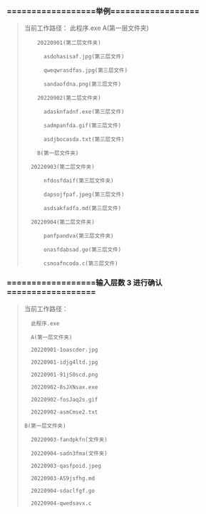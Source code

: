 ### ==================举例==================

> 当前工作路径：
> 此程序.exe
> A(第一层文件夹)
>
>         20220901(第二层文件夹)
>
>           asdohasisaf.jpg(第三层文件)
>
>           qweqwrasdfas.jpg(第三层文件)
>
>           sandaofdna.png(第三层文件)
>
>         20220902(第二层文件夹)
>
>           adasknfadnf.exe(第三层文件)
>
>           sadmpanfda.gif(第三层文件)
>
>           asdjbocasda.txt(第三层文件)
>
>         B(第一层文件夹)
>
>     	20220903(第二层文件夹)
>
>     		nfdosfdaif(第三层文件夹)
>
>     		dapsojfpaf.jpeg(第三层文件)
>
>     		asdsakfadfa.md(第三层文件)
>
>     	20220904(第二层文件夹)
>
>     		panfpandva(第三层文件夹)
>
>     		onasfdabsad.go(第三层文件)
>
>     		csnoafncoda.c(第三层文件)

### ==================输入层数 3 进行确认==================

> 当前工作路径：
>
>       此程序.exe
>
>       A(第一层文件夹)
>
>     	20220901-1oascder.jpg
>
>     	20220901-idjg4ltd.jpg
>
>     	20220901-91jS0scd.png
>
>     	20220902-8sJXNsax.exe
>
>     	20220902-fosJaq2s.gif
>
>     	20220902-asmCmse2.txt
>
>     B(第一层文件夹)
>
>     	20220903-fandpkfn(文件夹)
>
>     	20220904-sadn3fma(文件夹)
>
>     	20220903-qasfpoid.jpeg
>
>     	20220903-AS9jsfhg.md
>
>     	20220904-sdaclfgf.go
>
>     	20220904-qwedsavx.c
